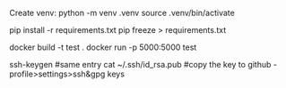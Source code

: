 Create venv:
python -m venv .venv
source .venv/bin/activate

pip install -r requirements.txt
pip freeze > requirements.txt

docker build -t test .
docker run -p 5000:5000 test

ssh-keygen #same entry
cat ~/.ssh/id_rsa.pub
#copy the key to github  -  profile>settings>ssh&gpg keys